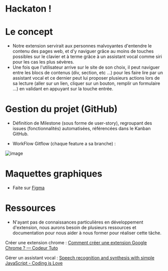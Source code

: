 
#  Hackaton !

#  Le concept

  

- Notre extension servirait aux personnes malvoyantes d'entendre le contenu des pages web, et d'y naviguer grâce au moins de touches possibles sur le clavier et à terme grâce à un assistant vocal comme siri pour les cas les plus sévères.
- Une fois que l'utilisateur arrive sur le site de son choix, il peut naviguer entre les blocs de contenus (div, section, etc ...) pour les faire lire par un assistant vocal et ce dernier peut lui proposer plusieurs actions lors de sa lecture (aller sur un lien, cliquer sur un bouton, remplir un formulaire ...) en validant en appuyant sur la touche entrée.

  

  

#  Gestion du projet (GitHub)

  

  

- Définition de Milestone (sous forme de user-story), regroupant des issues (fonctionnalités) automatisées, référencées dans le Kanban GitHub.

  

- WorkFlow Gitflow (chaque feature a sa branche) :

  

  

![image](https://user-images.githubusercontent.com/66668804/149301508-093ff156-faeb-46e2-9802-a93addde79dc.png)

  

#  Maquettes graphiques

- Faite sur [Figma](https://www.figma.com/file/KpFONvxwDazZfQuDalFi93/HACKATHON-MIAGE?node-id=0%3A1)


# Ressources

- N'ayant pas de connaissances particulières en développement d'extension, nous aurons besoin de plusieurs ressources et documentation pour nous aider à nous former pour réaliser cette tâche.

Créer une extension chrome : [Comment créer une extension Google Chrome ? — Codeur Tuto](https://www.codeur.com/tuto/creation-de-site-internet/comment-creer-extension-google-chrome/)

Gérer un assistant vocal : [Speech recognition and synthesis with simple JavaScript - Coding is Love](https://codingislove.com/speech-with-javascript/)

